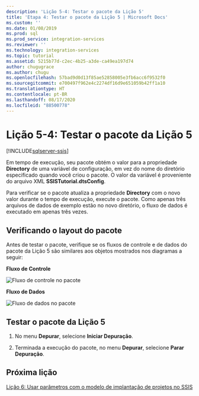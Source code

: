 ```yaml
---
description: 'Lição 5-4: Testar o pacote da Lição 5'
title: 'Etapa 4: Testar o pacote da Lição 5 | Microsoft Docs'
ms.custom: ''
ms.date: 01/08/2019
ms.prod: sql
ms.prod_service: integration-services
ms.reviewer: ''
ms.technology: integration-services
ms.topic: tutorial
ms.assetid: 5215b77d-c2ec-4b25-a3de-ca49ea197d74
author: chugugrace
ms.author: chugu
ms.openlocfilehash: 57bad9d0d13f85ae52858005e3fb6acc6f9532f0
ms.sourcegitcommit: e700497f962e4c2274df16d9e651059b42ff1a10
ms.translationtype: HT
ms.contentlocale: pt-BR
ms.lasthandoff: 08/17/2020
ms.locfileid: "88500778"
---
```

# <a name="lesson-5-4-test-the-lesson-5-package"></a>Lição 5-4: Testar o pacote da Lição 5

[!INCLUDE[sqlserver-ssis](../includes/applies-to-version/sqlserver-ssis.md)]



Em tempo de execução, seu pacote obtém o valor para a propriedade **Directory** de uma variável de configuração, em vez do nome do diretório especificado quando você criou o pacote. O valor da variável é proveniente do arquivo XML **SSISTutorial.dtsConfig**.  
  
Para verificar se o pacote atualiza a propriedade **Directory** com o novo valor durante o tempo de execução, execute o pacote. Como apenas três arquivos de dados de exemplo estão no novo diretório, o fluxo de dados é executado em apenas três vezes.  
  
## <a name="checking-the-package-layout"></a>Verificando o layout do pacote  
Antes de testar o pacote, verifique se os fluxos de controle e de dados do pacote da Lição 5 são similares aos objetos mostrados nos diagramas a seguir:  
  
**Fluxo de Controle**  
  
![Fluxo de controle no pacote](../integration-services/media/task4lesson2control.gif "Fluxo de controle no pacote")  
  
**Fluxo de Dados**  
  
![Fluxo de dados no pacote](../integration-services/media/task9lesson1data.gif "Fluxo de dados no pacote")  
  
## <a name="test-the-lesson-5-package"></a>Testar o pacote da Lição 5  
  
1.  No menu **Depurar**, selecione **Iniciar Depuração**.  
  
2.  Terminada a execução do pacote, no menu **Depurar**, selecione **Parar Depuração**.  
  
## <a name="next-lesson"></a>Próxima lição  
[Lição 6: Usar parâmetros com o modelo de implantação de projetos no SSIS](../integration-services/lesson-6-using-parameters-with-the-project-deployment-model-in-ssis.md)  
  
  
  
